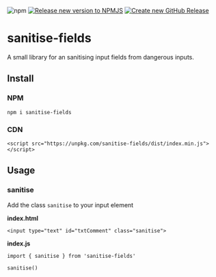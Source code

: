 ![npm](https://img.shields.io/npm/v/sanitise-fields)
[![Release new version to NPMJS](https://github.com/kylescudder/sanitise-fields/actions/workflows/publish.yml/badge.svg)](https://github.com/kylescudder/sanitise-fields/actions/workflows/publish.yml)
[![Create new GitHub Release](https://github.com/kylescudder/sanitise-fields/actions/workflows/github_release.yml/badge.svg)](https://github.com/kylescudder/sanitise-fields/actions/workflows/github_release.yml)

# sanitise-fields
A small library for an sanitising input fields from dangerous inputs.

## Install
### NPM
`npm i sanitise-fields`
### CDN
`<script src="https://unpkg.com/sanitise-fields/dist/index.min.js"></script>`

## Usage
### sanitise
Add the class `sanitise` to your input element

**index.html**
```
<input type="text" id="txtComment" class="sanitise">
```
**index.js**
```
import { sanitise } from 'sanitise-fields'

sanitise()
```
